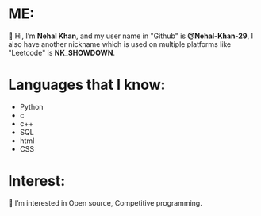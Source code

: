# ME:
👋 Hi, I’m **Nehal Khan**, and my user name in "Github" is **@Nehal-Khan-29**, I also have another nickname which is used on multiple platforms like "Leetcode" is **NK_SHOWDOWN**.
# Languages that I know:
- Python
- c
- c++
- SQL
- html	
- CSS
# Interest:
👀 I’m interested in Open source, Competitive programming.


<!---
Nehal-Khan-29/Nehal-Khan-29 is a ✨ special ✨ repository because its `README.md` (this file) appears on your GitHub profile.
You can click the Preview link to take a look at your changes.
--->
